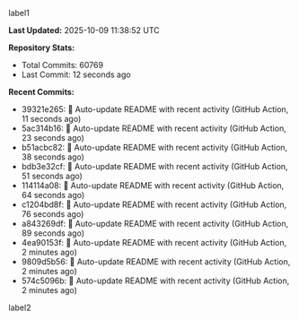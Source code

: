 
label1 
<!-- ACTIVITY_START -->
**Last Updated:** 2025-10-09 11:38:52 UTC

**Repository Stats:**
- Total Commits: 60769
- Last Commit: 12 seconds ago

**Recent Commits:**
- 39321e265: 🤖 Auto-update README with recent activity (GitHub Action, 11 seconds ago)
- 5ac314b16: 🤖 Auto-update README with recent activity (GitHub Action, 23 seconds ago)
- b51acbc82: 🤖 Auto-update README with recent activity (GitHub Action, 38 seconds ago)
- bdb3e32cf: 🤖 Auto-update README with recent activity (GitHub Action, 51 seconds ago)
- 114114a08: 🤖 Auto-update README with recent activity (GitHub Action, 64 seconds ago)
- c1204bd8f: 🤖 Auto-update README with recent activity (GitHub Action, 76 seconds ago)
- a843269df: 🤖 Auto-update README with recent activity (GitHub Action, 89 seconds ago)
- 4ea90153f: 🤖 Auto-update README with recent activity (GitHub Action, 2 minutes ago)
- 9809d5b56: 🤖 Auto-update README with recent activity (GitHub Action, 2 minutes ago)
- 574c5096b: 🤖 Auto-update README with recent activity (GitHub Action, 2 minutes ago)
<!-- ACTIVITY_END -->

label2

